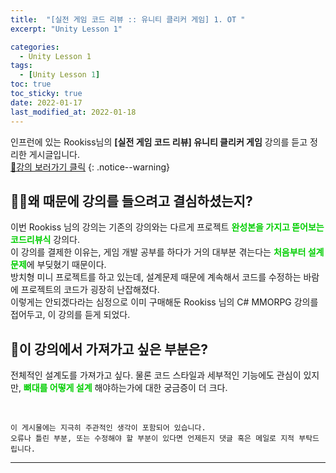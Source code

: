 ```yaml
---
title:  "[실전 게임 코드 리뷰 :: 유니티 클리커 게임] 1. OT "
excerpt: "Unity Lesson 1"

categories:
  - Unity Lesson 1
tags:
  - [Unity Lesson 1]
toc: true
toc_sticky: true
date: 2022-01-17 
last_modified_at: 2022-01-18
---
```


인프런에 있는 Rookiss님의 **[실전 게임 코드 리뷰] 유니티 클리커 게임** 강의를 듣고 정리한 게시글입니다.
<br>
[🔔강의 보러가기 클릭](https://www.inflearn.com/course/%EC%8B%A4%EC%A0%84%EA%B2%8C%EC%9E%84-%EC%BD%94%EB%93%9C%EB%A6%AC%EB%B7%B0-%EC%9C%A0%EB%8B%88%ED%8B%B0-%ED%81%B4%EB%A6%AC%EC%BB%A4)
{: .notice--warning}


## 💁‍♂️왜 때문에 강의를 들으려고 결심하셨는지?

>
이번 Rookiss 님의 강의는 기존의 강의와는 다르게 프로젝트 <span style="color:#00ce00;"><strong>완성본을 가지고 뜯어보는 코드리뷰식</strong></span> 강의다.  
이 강의를 결제한 이유는, 게임 개발 공부를 하다가 거의 대부분 겪는다는 <span style="color:#00ce00;"><strong>처음부터 설계 문제</strong></span>에 부딪혔기 때문이다.  
방치형 미니 프로젝트를 하고 있는데, 설계문제 때문에 계속해서 코드를 수정하는 바람에 프로젝트의 코드가 굉장히 난잡해졌다.  
이렇게는 안되겠다라는 심정으로 이미 구매해둔 Rookiss 님의 C# MMORPG 강의를 접어두고, 이 강의를 듣게 되었다.
>

## 🎯이 강의에서 가져가고 싶은 부분은?

>
전체적인 설계도를 가져가고 싶다.
물론 코드 스타일과 세부적인 기능에도 관심이 있지만, <span style="color:#00ce00;"><strong>뼈대를 어떻게 설계</strong></span> 해야하는가에 대한 궁금증이 더 크다.
>

<br>

    이 게시물에는 지극히 주관적인 생각이 포함되어 있습니다. 
    오류나 틀린 부분, 또는 수정해야 할 부분이 있다면 언제든지 댓글 혹은 메일로 지적 부탁드립니다.
    
<hr>

